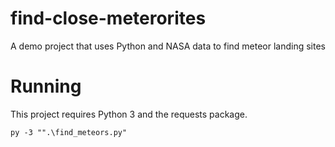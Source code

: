 # find-close-meterorites
A demo project that uses Python and NASA data to find meteor landing sites

# Running

This project requires Python 3 and the requests package.

`py -3 "".\find_meteors.py"`
